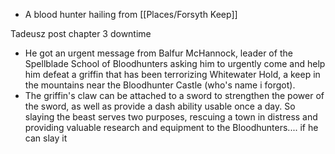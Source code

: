 - A blood hunter hailing from [[Places/Forsyth Keep]]

Tadeusz post chapter 3 downtime
- He got an urgent message from Balfur McHannock, leader of the Spellblade School of Bloodhunters asking him to urgently come and help him defeat a griffin that has been terrorizing Whitewater Hold, a keep in the mountains near the Bloodhunter Castle (who's name i forgot).
- The griffin's claw can be attached to a sword to strengthen the power of the sword, as well as provide a dash ability usable once a day. So slaying the beast serves two purposes, rescuing a town in distress and providing valuable research and equipment to the Bloodhunters.... if he can slay it